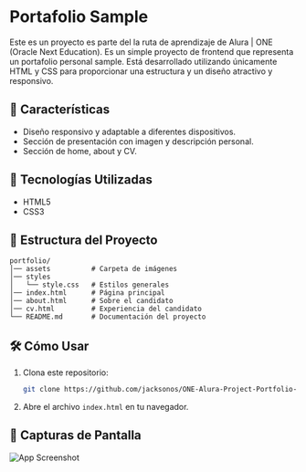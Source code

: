 # Portafolio Sample

Este es un proyecto es parte del la ruta de aprendizaje de Alura | ONE (Oracle Next Education). Es un simple proyecto de frontend que representa un portafolio personal sample. Está desarrollado utilizando únicamente HTML y CSS para proporcionar una estructura y un diseño atractivo y responsivo.

## 📌 Características

- Diseño responsivo y adaptable a diferentes dispositivos.
- Sección de presentación con imagen y descripción personal.
- Sección de home, about y CV.

## 🚀 Tecnologías Utilizadas

- HTML5
- CSS3

## 📂 Estructura del Proyecto

```
portfolio/
│── assets          # Carpeta de imágenes
│── styles          
│   └── style.css   # Estilos generales
│── index.html      # Página principal
│── about.html      # Sobre el candidato
│── cv.html         # Experiencia del candidato
└── README.md       # Documentación del proyecto
```

## 🛠️ Cómo Usar

1. Clona este repositorio:
   ```bash
   git clone https://github.com/jacksonos/ONE-Alura-Project-Portfolio-Sample.git
   ```
2. Abre el archivo `index.html` en tu navegador.

## 📸 Capturas de Pantalla
![App Screenshot](https://i.imgur.com/I92qUWv.png)
  
